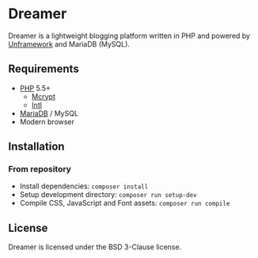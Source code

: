 # Dreamer

Dreamer is a lightweight blogging platform written in PHP and powered by
[Unframework](https://nirix.github.io/unframework) and MariaDB (MySQL).

## Requirements

- [PHP](https://secure.php.net) 5.5+
  - [Mcrypt](https://secure.php.net/mcrypt)
  - [Intl](https://secure.php.net/intl)
- [MariaDB](https://mariadb.org) / MySQL
- Modern browser

## Installation

### From repository

- Install dependencies: `composer install`
- Setup development directory: `composer run setup-dev`
- Compile CSS, JavaScript and Font assets: `composer run compile`

## License

Dreamer is licensed under the BSD 3-Clause license.
